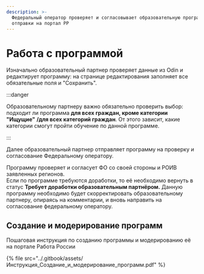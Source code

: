 ```yaml
---
description: >-
  Федеральный оператор проверяет и согласовывает образовательную программу для
  отправки на портал РР
---
```


# Работа с программой

Изначально образовательный партнер проверяет данные из Odin и редактирует программу: на странице редактирования заполняет все обязательные поля и "Сохранить".

:::danger

Образовательному партнеру важно обязательно проверить выбор: подходит ли программа **для всех граждан, кроме категории "Ищущие"** **/для всех категорий граждан**. От этого зависит, какие категории смогут пройти обучение по данной программе.

:::

Далее образовательный партнер отправляет программу на проверку и согласование Федеральному оператору.

Программу проверяет и согласует ФО со своей стороны и РОИВ заявленных регионов. \
Если по программе требуются доработки, то её необходимо вернуть в статус **Требует доработки образовательным партнёром.**  Данную программу необходимо будет скорректировать образовательному партнеру, опираясь на комментарии, и вновь направить на согласование федеральному оператору.

## Создание и модерирование программ &#x20;

Пошаговая инструкция по созданию программы и модерированию её на портале Работа России

{% file src="../.gitbook/assets/Инструкция_Создание_и_модерирование_программ.pdf" %}
